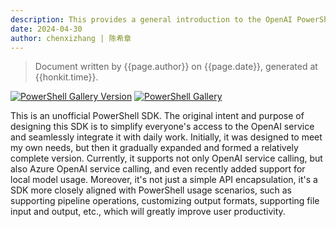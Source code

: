 ```yaml
---
description: This provides a general introduction to the OpenAI PowerShell SDK. It also explains why I developed this SDK, typical application scenarios, and so on.
date: 2024-04-30
author: chenxizhang | 陈希章
---
```


> Document written by {{page.author}} on {{page.date}}, generated at {{honkit.time}}.

[![PowerShell Gallery Version](https://img.shields.io/powershellgallery/v/code365scripts.openai?label=code365scripts.openai)](https://www.powershellgallery.com/packages/code365scripts.openai) [![PowerShell Gallery](https://img.shields.io/powershellgallery/dt/code365scripts.openai)](https://www.powershellgallery.com/packages/code365scripts.openai)


This is an unofficial PowerShell SDK. The original intent and purpose of designing this SDK is to simplify everyone's access to the OpenAI service and seamlessly integrate it with daily work. Initially, it was designed to meet my own needs, but then it gradually expanded and formed a relatively complete version. Currently, it supports not only OpenAI service calling, but also Azure OpenAI service calling, and even recently added support for local model usage. Moreover, it's not just a simple API encapsulation, it's a SDK more closely aligned with PowerShell usage scenarios, such as supporting pipeline operations, customizing output formats, supporting file input and output, etc., which will greatly improve user productivity.

